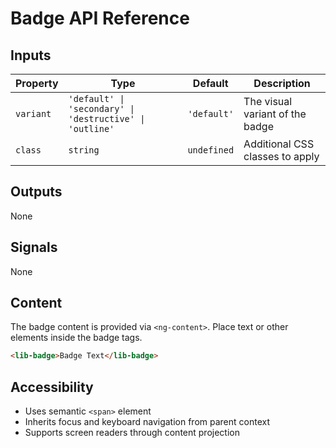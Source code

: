 # Badge API Reference

## Inputs

| Property | Type | Default | Description |
|----------|------|---------|-------------|
| `variant` | `'default' \| 'secondary' \| 'destructive' \| 'outline'` | `'default'` | The visual variant of the badge |
| `class` | `string` | `undefined` | Additional CSS classes to apply |

## Outputs

None

## Signals

None

## Content

The badge content is provided via `<ng-content>`. Place text or other elements inside the badge tags.

```html
<lib-badge>Badge Text</lib-badge>
```

## Accessibility

- Uses semantic `<span>` element
- Inherits focus and keyboard navigation from parent context
- Supports screen readers through content projection